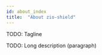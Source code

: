 ```yaml
---
id: about_index
title:  "About zio-shield"
---
```


TODO: Tagline

TODO: Long description (paragraph)

